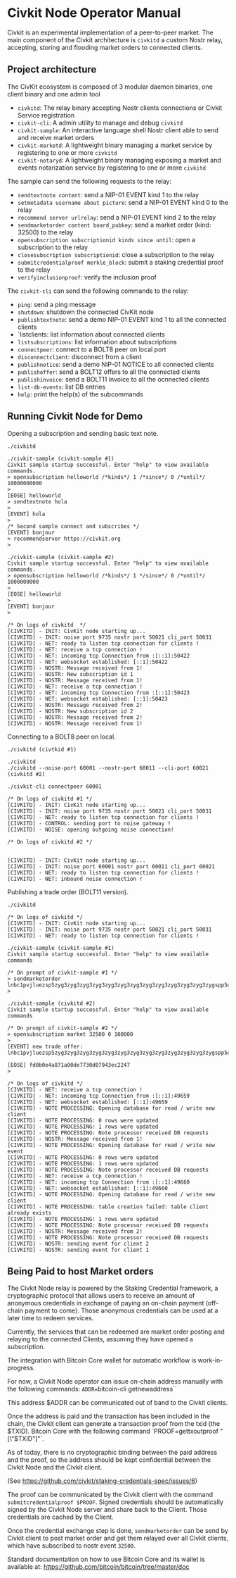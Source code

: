 Civkit Node Operator Manual
===========================

Civkit is an experimental implementation of a peer-to-peer market. The main component of the Civkit architecture is `civkitd` a custom Nostr relay, accepting, storing and flooding market orders to connected clients.

Project architecture
--------------------

The CivKit ecosystem is composed of 3 modular daemon binaries, one client binary and one admin tool
- `civkitd`: The relay binary accepting Nostr clients connections or Civkit Service registration
- `civkit-cli`: A admin utility to manage and debug `civkitd`
- `civkit-sample`: An interactive language shell Nostr client able to send and receive market orders
- `civkit-marketd`: A lightweight binary managing a market service by registering to one or more `civkitd`
- `civkit-notaryd`: A lightweight binary managing exposing a market and events notarization service by registering to one or more `civkitd`

The sample can send the following requests to the relay:
- `sendtextnote content`: send a NIP-01 EVENT kind 1 to the relay
- `setmetadata username about picture`: send a NIP-01 EVENT kind 0 to the relay
- `recommend server urlrelay`: send a NIP-01 EVENT kind 2 to the relay
- `sendmarketorder content board_pubkey`: send a market order (kind: 32500) to the relay
- `opensubscription subscriptionid kinds since until`: open a subscription to the relay
- `closesubscription subscriptionid`: close a subscription to the relay
- `submitcredentialproof merkle_block`: submit a staking credential proof to the relay
- `verifyinclusionproof`: verify the inclusion proof

The `civkit-cli` can send the following commands to the relay:
- `ping`: send a ping message
- `shutdown`: shutdown the connected CivKit node
- `publishtextnote`: send a demo NIP-01 EVENT kind 1 to all the connected clients
- `listclients: list information about connected clients
- `listsubscriptions`: list information about subscriptions
- `connectpeer`: connect to a BOLT8 peer on local port
- `disconnectclient`: disconnect from a client
- `publishnotice`: send a demo NIP-01 NOTICE to all connected clients
- `publishoffer`: send a BOLT12 offers to all the connected clients
- `publishinvoice`: send a BOLT11 invoice to all the ocnnected clients
- `list-db-events`: list DB entries
- `help`: print the help(s) of the subcommands

Running Civkit Node for Demo
----------------------------

Opening a subscription and sending basic text note.

```
./civkitd

./civkit-sample (civkit-sample #1)
Civkit sample startup successful. Enter "help" to view available commands.
> opensubscription helloworld /*kinds*/ 1 /*since*/ 0 /*until*/ 10000000000
>
[EOSE] helloworld
> sendtextnote hola
>
[EVENT] hola
> 
/* Second sample connect and subscribes */
[EVENT] bonjour
> recommendserver https://civkit.org
> 

./civkit-sample (civkit-sample #2)
Civkit sample startup successful. Enter "help" to view available commands.
> opensubscription helloworld /*kinds*/ 1 */since*/ 0 /*until*/ 1000000000
>
[EOSE] helloworld
>
[EVENT] bonjour
>

/* On logs of civkitd  */
[CIVKITD] - INIT: CivKit node starting up...
[CIVKITD] - INIT: noise port 9735 nostr port 50021 cli_port 50031
[CIVKITD] - NET: ready to listen tcp connection for clients !
[CIVKITD] - NET: receive a tcp connection !
[CIVKITD] - NET: incoming tcp Connection from :[::1]:50422
[CIVKITD] - NET: websocket established: [::1]:50422
[CIVKITD] - NOSTR: Message received from 1!
[CIVKITD] - NOSTR: New subscription id 1
[CIVKITD] - NOSTR: Message received from 1!
[CIVKITD] - NET: receive a tcp connection !
[CIVKITD] - NET: incoming tcp Connection from :[::1]:50423
[CIVKITD] - NET: websocket established: [::1]:50423
[CIVKITD] - NOSTR: Message received from 2!
[CIVKITD] - NOSTR: New subscription id 2
[CIVKITD] - NOSTR: Message received from 2!
[CIVKITD] - NOSTR: Message received from 1!
```

Connecting to a BOLT8 peer on local.

```
./civkitd (civtkid #1)

./civkitd 
./civkitd --noise-port 60001 --nostr-port 60011 --cli-port 60021 (civkitd #2)

./civkit-cli connectpeer 60001

/* On logs of civkitd #1 */
[CIVKITD] - INIT: CivKit node starting up...
[CIVKITD] - INIT: noise port 9735 nostr port 50021 cli_port 50031
[CIVKITD] - NET: ready to listen tcp connection for clients !
[CIVKITD] - CONTROL: sending port to noise gateway !
[CIVKITD] - NOISE: opening outgoing noise connection!

/* On logs of civkitd #2 */


[CIVKITD] - INIT: CivKit node starting up...
[CIVKITD] - INIT: noise port 60001 nostr port 60011 cli_port 60021
[CIVKITD] - NET: ready to listen tcp connection for clients !
[CIVKITD] - NET: inbound noise connection !
```

Publishing a trade order (BOLT11 version).

```
./civkitd

/* On logs of civkitd */
[CIVKITD] - INIT: CivKit node starting up...
[CIVKITD] - INIT: noise port 9735 nostr port 50021 cli_port 50031
[CIVKITD] - NET: ready to listen tcp connection for clients !

./civkit-sample (civkit-sample #1)
Civkit sample startup successful. Enter "help" to view available commands

/* On prompt of civkit-sample #1 */
> sendmarketorder lnbc1pvjluezsp5zyg3zyg3zyg3zyg3zyg3zyg3zyg3zyg3zyg3zyg3zyg3zyg3zygspp5qqqsyqcyq5rqwzqfqqqsyqcyq5rqwzqfqqqsyqcyq5rqwzqfqypqdpl2pkx2ctnv5sxxmmwwd5kgetjypeh2ursdae8g6twvus8g6rfwvs8qun0dq9qrsgq357wnc5r2ueh7ck6q93dj32dlqnls087fxdwk8qakdyafkq3yap9us6v52vjjsrvywa6rt52cm9r9zqt8r2t7mlcwspyetp5h2tztugp9lfyql
> 

./civkit-sample (civkitd #2)
Civkit sample startup successful. Enter "help" to view available commands

/* On prompt of civkit-sample #2 */
> opensubscription market 32500 0 100000
> 
[EVENT] new trade offer:   lnbc1pvjluezsp5zyg3zyg3zyg3zyg3zyg3zyg3zyg3zyg3zyg3zyg3zyg3zyg3zygspp5qqqsyqcyq5rqwzqfqqqsyqcyq5rqwzqfqqqsyqcyq5rqwzqfqypqdpl2pkx2ctnv5sxxmmwwd5kgetjypeh2ursdae8g6twvus8g6rfwvs8qun0dq9qrsgq357wnc5r2ueh7ck6q93dj32dlqnls087fxdwk8qakdyafkq3yap9us6v52vjjsrvywa6rt52cm9r9zqt8r2t7mlcwspyetp5h2tztugp9lfyql

[EOSE] fd0b0e4a871a00de7730d07943ec2247
> 

/* On logs of civkitd */
[CIVKITD] - NET: receive a tcp connection !
[CIVKITD] - NET: incoming tcp Connection from :[::1]:49659
[CIVKITD] - NET: websocket established: [::1]:49659
[CIVKITD] - NOTE PROCESSING: Opening database for read / write new client
[CIVKITD] - NOTE PROCESSING: 0 rows were updated
[CIVKITD] - NOTE PROCESSING: 1 rows were updated
[CIVKITD] - NOTE PROCESSING: Note processor received DB requests
[CIVKITD] - NOSTR: Message received from 1!
[CIVKITD] - NOTE PROCESSING: Opening database for read / write new event
[CIVKITD] - NOTE PROCESSING: 0 rows were updated
[CIVKITD] - NOTE PROCESSING: 1 rows were updated
[CIVKITD] - NOTE PROCESSING: Note processor received DB requests
[CIVKITD] - NET: receive a tcp connection !
[CIVKITD] - NET: incoming tcp Connection from :[::1]:49660
[CIVKITD] - NET: websocket established: [::1]:49660
[CIVKITD] - NOTE PROCESSING: Opening database for read / write new client
[CIVKITD] - NOTE PROCESSING: table creation failed: table client already exists
[CIVKITD] - NOTE PROCESSING: 1 rows were updated
[CIVKITD] - NOTE PROCESSING: Note processor received DB requests
[CIVKITD] - NOSTR: Message received from 2!
[CIVKITD] - NOTE PROCESSING: Note processor received DB requests
[CIVKITD] - NOSTR: sending event for client 2
[CIVKITD] - NOSTR: sending event for client 1
```

Being Paid to host Market orders
--------------------------------

The Civkit Node relay is powered by the Staking Credential framework, a cryptographic
protocol that allows users to receive an amount of anonymous credentials in exchange
of paying an on-chain payment (off-chain payment to come). Those anonymous credentials
can be used at a later time to redeem services.

Currently, the services that can be redeemed are market order posting and relaying to
the connected Clients, assuming they have opened a subscription.

The integration with Bitcoin Core wallet for automatic workflow is work-in-progress.

For now, a Civkit Node operator can issue on-chain address manually with the following
commands: `ADDR=`bitcoin-cli getnewaddress``

This address $ADDR can be communicated out of band to the Civkit clients.

Once the address is paid and the transaction has been included in the chain, the Civkit
client can generate a transaction proof from the txid (the $TXID). Bitcoin Core with the
following command `PROOF=gettxoutproof "[\"$TXID\"]"`.

As of today, there is no cryptographic binding between the paid address and the proof,
so the address should be kept confidential between the Civkit Node and the Civkit client.

(See https://github.com/civkit/staking-credentials-spec/issues/6)

The proof can be communicated by the Civkit client with the command `submitcredentialproof
$PROOF`. Signed credentials should be automatically signed by the Civkit Node server
and share back to the Client. Those credentials are cached by the Client.

Once the credential exchange step is done, `sendmarketorder` can be send by Civkit client
to post market order and get them relayed over all Civkit clients, which have subscribed
to nostr event `32500`.

Standard documentation on how to use Bitcoin Core and its wallet is available at:
https://github.com/bitcoin/bitcoin/tree/master/doc
